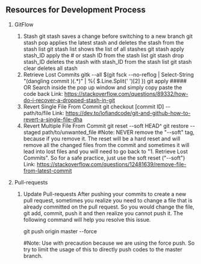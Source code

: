 ## Resources for Development Process
1. GitFlow
    1. Stash
        git stash
            saves a change before switching to a new branch
        git stash pop
            applies the latest stash and deletes the stash from the stash list
        git stash list
            shows the list of all stashes
        git stash apply stash_ID
            apply the # or stash ID from the stash list
        git stash drop stash_ID
            deletes the stash with stash_ID from the stash list
        git stash clear
            deletes all stash
    2. Retrieve Lost Commits
        gitk --all $(git fsck --no-reflog | Select-String "(dangling commit )(.*)" | %{ $.Line.Split(' ')[2] })
        git apply ##### 
            OR 
        Search inside the pop up window and simply copy paste the code back
        Link: https://stackoverflow.com/questions/89332/how-do-i-recover-a-dropped-stash-in-git
    3. Revert Single File From Commit
        git checkout [commit ID] -- path/to/file
        Link: https://dev.to/lofiandcode/git-and-github-how-to-revert-a-single-file-dha
    4. Revert Multiple File From Commit
        git reset --soft HEAD^
        git restore --staged path/to/unwanted_file
        #Note: NEVER remove the "--soft" tag, because if you remove it. The reset will be a hard reset and will remove all the changed files from the commit and sometimes it will lead into lost files and you will need to go back to "1. Retrieve Lost Commits". So for a safe practice, just use the soft reset ("--soft")
        Link: https://stackoverflow.com/questions/12481639/remove-file-from-latest-commit

4. Pull-requests
    1. Update Pull-requests
        After pushing your commits to create a new pull request, sometimes you realize you need to change a file that is already committed on the pull request. So you would change the file, git add, commit, push it and then realize you cannot push it. The following command will help you resolve this issue.

        git push origin master --force

        #Note: Use with precaution because we are using the force push. So try to limit the usage of this to directly push codes to the master branch.